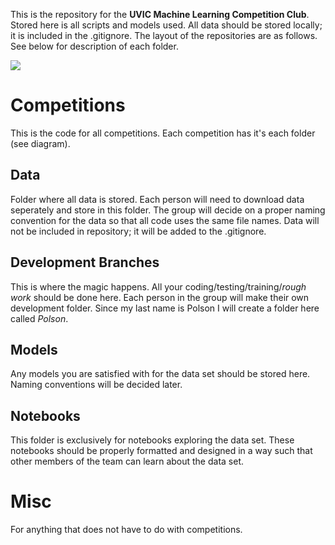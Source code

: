 This is the repository for the **UVIC Machine Learning Competition Club**. Stored here is all scripts and models used. All data should be stored locally; it is included in the .gitignore. The layout of the repositories are as follows. See below for description of each folder.

![](https://github.com/lukepolson/UVICMLCC/blob/master/Misc/README_Images/repo_pic.jpg)


# Competitions

This is the code for all competitions. Each competition has it's each folder (see diagram).

## Data

Folder where all data is stored. Each person will need to download data seperately and store in this folder. The group will decide on a proper naming convention for the data so that all code uses the same file names. Data will not be included in repository; it will be added to the .gitignore.

## Development Branches

This is where the magic happens. All your coding/testing/training/*rough work* should be done here. Each person in the group will make their own development folder. Since my last name is Polson I will create a folder here called *Polson*.

## Models

Any models you are satisfied with for the data set should be stored here. Naming conventions will be decided later.

## Notebooks

This folder is exclusively for notebooks exploring the data set. These notebooks should be properly formatted and designed in a way such that other members of the team can learn about the data set.

# Misc

For anything that does not have to do with competitions.
